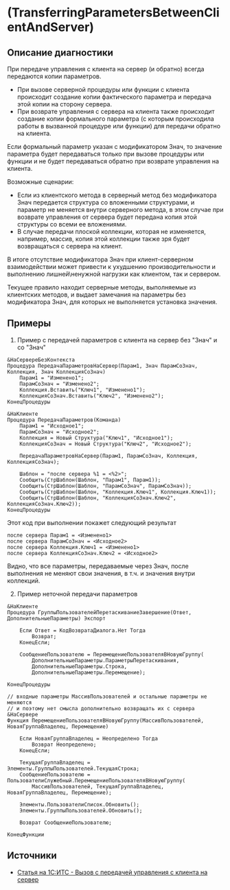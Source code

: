 # <Diagnostic name> (TransferringParametersBetweenClientAndServer)

<!-- Блоки выше заполняются автоматически, не трогать -->
## Описание диагностики
<!-- Описание диагностики заполняется вручную. Необходимо понятным языком описать смысл и схему работу -->
При передаче управления с клиента на сервер (и обратно) всегда передаются копии параметров.

- При вызове серверной процедуры или функции с клиента происходит создание копии фактического параметра и передача этой копии на сторону сервера.
- При возврате управления с сервера на клиента также происходит создание копии формального параметра (с которым происходила работы в вызванной процедуре или функции) для передачи обратно на клиента.

Если формальный параметр указан с модификатором Знач, то значение параметра будет передаваться только при вызове процедуры или функции и не будет передаваться обратно при возврате управления на клиента.

Возможные сценарии:

- Если из клиентского метода в серверный метод без модификатора Знач передается структура со вложенными структурами, и параметр не меняется внутри серверного метода, в этом случае при возврате управления от сервера будет передана копия этой структуры со всеми ее вложениями. 
- В случае передачи плоской коллекции, которая не изменяется, например, массив, копия этой коллекции также зря будет возвращаться с сервера на клиент. 

В итоге отсутствие модификатора Знач при клиент-серверном взаимодействии может привести к ухудшению производительности и выполнению лишней\ненужной нагрузки как клиентом, так и сервером.

Текущее правило находит серверные методы, выполняемые из клиентских методов, и выдает замечания на параметры без модификатора Знач, для которых не выполняется установка значения.

## Примеры
<!-- В данном разделе приводятся примеры, на которые диагностика срабатывает, а также можно привести пример, как можно исправить ситуацию -->
1. Пример с передачей параметров с клиента на сервер без "Знач" и со "Знач"
```bsl
&НаСервереБезКонтекста
Процедура ПередачаПараметровНаСервер(Парам1, Знач ПарамСоЗнач, Коллекция, Знач КоллекцияСоЗнач)
	Парам1 = "Изменено1";	
	ПарамСоЗнач = "Изменено2";
	Коллекция.Вставить("Ключ1", "Изменено1");
	КоллекцияСоЗнач.Вставить("Ключ2", "Изменено2");
КонецПроцедуры

&НаКлиенте
Процедура ПередачаПараметров(Команда)
	Парам1 = "Исходное1";	
	ПарамСоЗнач = "Исходное2";
	Коллекция = Новый Структура("Ключ1", "Исходное1");
	КоллекцияСоЗнач = Новый Структура("Ключ2", "Исходное2");
	
	ПередачаПараметровНаСервер(Парам1, ПарамСоЗнач, Коллекция, КоллекцияСоЗнач);
	
	Шаблон = "после сервера %1 = <%2>";
	Сообщить(СтрШаблон(Шаблон, "Парам1", Парам1));
	Сообщить(СтрШаблон(Шаблон, "ПарамСоЗнач", ПарамСоЗнач));
	Сообщить(СтрШаблон(Шаблон, "Коллекция.Ключ1", Коллекция.Ключ1));
	Сообщить(СтрШаблон(Шаблон, "КоллекцияСоЗнач.Ключ2", КоллекцияСоЗнач.Ключ2));
КонецПроцедуры
```
Этот код при выполнении покажет следующий результат
```
после сервера Парам1 = <Изменено1>
после сервера ПарамСоЗнач = <Исходное2>
после сервера Коллекция.Ключ1 = <Изменено1>
после сервера КоллекцияСоЗнач.Ключ2 = <Исходное2>
```
Видно, что все параметры, передаваемые через Знач, после выполнения не меняют свои значения, в т.ч. и значения внутри коллекций.

2. Пример неточной передачи параметров
```bsl
&НаКлиенте
Процедура ГруппыПользователейПеретаскиваниеЗавершение(Ответ, ДополнительныеПараметры) Экспорт
	
	Если Ответ = КодВозвратаДиалога.Нет Тогда
		Возврат;
	КонецЕсли;
	
	СообщениеПользователю = ПеремещениеПользователяВНовуюГруппу(
		ДополнительныеПараметры.ПараметрыПеретаскивания,
		ДополнительныеПараметры.Строка,
		ДополнительныеПараметры.Перемещение);
	
КонецПроцедуры

// входные параметры МассивПользователей и остальные параметры не меняются 
// и поэтому нет смысла дополнительно возвращать их с сервера
&НаСервере
Функция ПеремещениеПользователяВНовуюГруппу(МассивПользователей, НоваяГруппаВладелец, Перемещение)
	
	Если НоваяГруппаВладелец = Неопределено Тогда
		Возврат Неопределено;
	КонецЕсли;
	
	ТекущаяГруппаВладелец = Элементы.ГруппыПользователей.ТекущаяСтрока;
	СообщениеПользователю = ПользователиСлужебный.ПеремещениеПользователяВНовуюГруппу(
		МассивПользователей, ТекущаяГруппаВладелец, НоваяГруппаВладелец, Перемещение);
	
	Элементы.ПользователиСписок.Обновить();
	Элементы.ГруппыПользователей.Обновить();
	
	Возврат СообщениеПользователю;
	
КонецФункции
```

## Источники
<!-- Необходимо указывать ссылки на все источники, из которых почерпнута информация для создания диагностики -->
<!-- Примеры источников

* Источник: [Стандарт: Тексты модулей](https://its.1c.ru/db/v8std#content:456:hdoc)
* Полезная информация: [Отказ от использования модальных окон](https://its.1c.ru/db/metod8dev#content:5272:hdoc)
* Источник: [Cognitive complexity, ver. 1.4](https://www.sonarsource.com/docs/CognitiveComplexity.pdf) -->

- [Статья на 1С:ИТС - Вызов с передачей управления с клиента на сервер](https://its.1c.ru/db/v8318doc#bookmark:dev:TI000000153)
